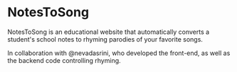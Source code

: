 # NotesToSong
NotesToSong is an educational website that automatically converts a student's school notes to rhyming parodies of your favorite songs. 



In collaboration with @nevadasrini, who developed the front-end, as well as the backend code controlling rhyming.
